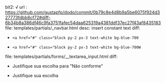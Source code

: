 bit2: √
url : https://github.com/gustapfp/dodo/commit/0b79c8e4d8b9a5be6075f924d327773fdbb8cf72#diff-6b34b8a386df46c9fa3751fafec54daa625319a4381ddf37ec27f43af8435183
file: templates/partials/_navbar.html
desc: insert constant text
diff: 
-     <a href="#" class="block py-2 px-3 text-white bg-blue-700
+     <a href="#" class="block py-2 px-3 text-white bg-blue-700W


file: templates/partials/forms/__textarea_input.html
diff:
- <label for="message" class="block mb-2 text-sm font-medium text-gray-900 dark:text-white">Justifique sua escolha para "Não conforme"</label>
+ <label for="message" class="block mb-2 text-sm font-medium text-gray-900 dark:text-white">Justifique sua escolha</label>